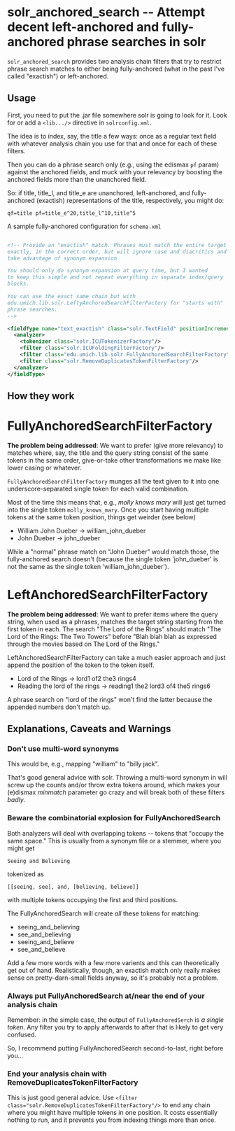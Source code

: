 # solr_anchored_search -- Attempt decent left-anchored and fully-anchored phrase searches in solr

`solr_anchored_search` provides two analysis chain filters that try to 
restrict phrase search matches to either being fully-anchored (what in 
the past I've called "exactish") or left-anchored.




## Usage

First, you need to put the .jar file somewhere solr is going to look for it.
Look for or add a `<lib.../>` directive in `solrconfig.xml`.

The idea is to index, say, the title a few ways: once as a regular
text field with whatever analysis chain you use for that and
once for each of these filters.

Then you can do a phrase search only (e.g., using the edismax `pf` param)
against the anchored fields, and muck with your relevancy by boosting the
anchored fields more than the unanchored field.

So: if title, title_l, and title_e are unanchored, left-anchored, and fully-anchored
(exactish) representations of the title, respectively, you might do:

`
qf=title
pf=title_e^20,title_l^10,title^5
`

A sample fully-anchored configuration for `schema.xml`

```xml

<!-- Provide an "exactish" match. Phrases must match the entire target string
exactly, in the correct order, but will ignore case and diacritics and 
take advantage of synonym expansion 

You should only do synonym expansion at query time, but I wanted
to keep this simple and not repeat everything in separate index/query
blocks.

You can use the exact same chain but with 
edu.umich.lib.solr.LeftyAnchoredSearchFilterFactory for "starts with"
phrase searches.
-->

<fieldType name="text_exactish" class="solr.TextField" positionIncrementGap="1000">
  <analyzer>
    <tokenizer class="solr.ICUTokenizerFactory"/>
    <filter class="solr.ICUFoldingFilterFactory"/>
    <filter class="edu.umich.lib.solr.FullyAnchoredSearchFilterFactory"/>
    <filter class="solr.RemoveDuplicatesTokenFilterFactory"/>
  </analyzer>
</fieldType>

```

## How they work

# FullyAnchoredSearchFilterFactory

**The problem being addressed**: We want to prefer (give more relevancy) to matches
where, say, the title and the query string consist of the same tokens in the
same order, give-or-take other transformations we make like lower casing or 
whatever.

`FullyAnchoredSearchFilterFactory` munges all the text given to it into one
underscore-separated single token for each valid combination.

Most of the time this means that, e.g., _molly knows mary_ will just get
turned into the single token `molly_knows_mary`. Once you start having
multiple tokens at the same token position, things get weirder (see
below)

* William John Dueber -> william_john_dueber
* John Dueber -> john_dueber

While a "normal" phrase match on "John Dueber" would match those, the
fully-anchored search doesn't (because the single token 'john_dueber'
is not the same as the single token 'william_john_dueber'). 


# LeftAnchoredSearchFilterFactory

**The problem being addressed**: We want to prefer items where 
the query string, when used as a phrases, matches the target string
starting from the first token in each. The search "The Lord of the Rings"
should match "The Lord of the Rings: The Two Towers" before "Blah blah blah
as expressed through the movies based on The Lord of the Rings."

LeftAnchoredSearchFilterFactory can take a much easier approach and just
append the position of the token to the token itself. 

* Lord of the Rings -> lord1 of2 the3 rings4
* Reading the lord of the rings -> reading1 the2 lord3 of4 the5 rings6

A phrase search on "lord of the rings" won't find the latter because
the appended numbers don't match up.


## Explanations, Caveats and Warnings

### Don't use multi-word synonyms

This would be, e.g., mapping "william" to "billy jack".

That's good general advice with solr. Throwing a multi-word synonym in will
screw up the counts and/or throw extra tokens around, which makes your
(e)dismax _minmatch_ parameter go crazy and will break both of these 
filters _badly_.

### Beware the combinatorial explosion for FullyAnchoredSearch

Both analyzers will deal with overlapping tokens -- tokens that "occupy the 
same space." This is usually from a synonym file or a stemmer, where you 
might get

`Seeing and Believing`

tokenized as

`[[seeing, see], and, [believing, believe]]`

with multiple tokens occupying the first and third positions.

The FullyAnchoredSearch will create *all* these tokens for matching:

* seeing_and_believing
* see_and_believing
* seeing_and_believe
* see_and_believe

Add a few more words with a few more varients and this can theoretically
get out of hand. Realistically, though, an exactish match only really
makes sense on pretty-darn-small fields anyway, so it's 
probably not a problem. 

### Always put FullyAnchoredSearch at/near the end of your analysis chain

Remember: in the simple case, the output of `FullyAnchoredSerch` 
is _a single token_. Any filter you try to apply afterwards to after that is likely
to get very confused. 

So, I recommend putting FullyAnchoredSearch second-to-last, right before you...

### End your analysis chain with RemoveDuplicatesTokenFilterFactory

This is just good general advice. Use `<filter class="solr.RemoveDuplicatesTokenFilterFactory"/>` to end
any chain where you might have multiple tokens in one position. It costs
essentially nothing to run, and it prevents you from 
indexing things more than once. 
